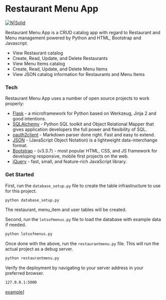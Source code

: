# Restaurant Menu App

[![N|Solid](https://cldup.com/dTxpPi9lDf.thumb.png)](https://nodesource.com/products/nsolid)

Restaurant Menu App is a CRUD catalog app with regard to Restaurant and Menu management powered by Python and HTML, Bootstrap and Javascript.

  - View Restaurant catalog
  - Create, Read, Update, and Delete Restaurants 
  - View Menu Items catalog
  - Create, Read, Update, and Delete Menu Items 
  - View JSON catalog information for Restaurants and Menu Items

### Tech

Restaurant Menu App uses a number of open source projects to work properly:

* [Flask](http://flask.pocoo.org/) - a microframework for Python based on Werkzeug, Jinja 2 and good intentions.
* [SQLAlchemy](https://www.sqlalchemy.org/) - Python SQL toolkit and Object Relational Mapper that gives application developers the full power and flexibility of SQL.
* [oauth2client](https://oauth2client.readthedocs.io/en/latest/) - Markdown parser done right. Fast and easy to extend.
* [JSON](https://www.json.org/) - (JavaScript Object Notation) is a lightweight data-interchange format. 
* [Bootstrap](https://getbootstrap.com/docs/3.3/) - (v3.3.7) - most popular HTML, CSS, and JS framework for developing responsive, mobile first projects on the web.
* [jQuery](https://jquery.com/) - fast, small, and feature-rich JavaScript library.

### Get Started
First, run the `database_setup.py` file to create the table infrastructure to use for this project.  
```sh
python database_setup.py
```
The restaurant, menu_item and user tables will be created.

Second, run the `lotsofmenus.py` file to load the database with example data if needed.
```sh
python lotsofmenus.py
```

Once done with the above, run the `restaurantmenu.py` file.  This will run the actual project as a debug server.

```sh
python restaurantmenu.py
```

Verify the deployment by navigating to your server address in your preferred browser.

```sh
127.0.0.1:5000
```

[example](example.png)]
